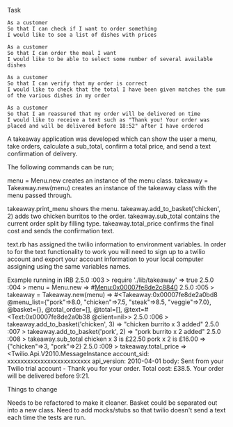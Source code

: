 Task
```
As a customer
So that I can check if I want to order something
I would like to see a list of dishes with prices

As a customer
So that I can order the meal I want
I would like to be able to select some number of several available dishes

As a customer
So that I can verify that my order is correct
I would like to check that the total I have been given matches the sum of the various dishes in my order

As a customer
So that I am reassured that my order will be delivered on time
I would like to receive a text such as "Thank you! Your order was placed and will be delivered before 18:52" after I have ordered
```

A takeaway application was developed which can show the user a menu, take orders, calculate a sub_total, confirm a total price, and send a text confirmation of delivery.

The following commands can be run;

menu = Menu.new creates an instance of the menu class.
takeaway = Takeaway.new(menu) creates an instance of the takeaway class with the menu passed through.

takeaway.print_menu shows the menu.
takeaway.add_to_basket('chicken', 2) adds two chicken burritos to the order.
takeaway.sub_total contains the current order split by filling type.
takeaway.total_price confirms the final cost and sends the confirmation text.


text.rb has assigned the twilio information to environment variables. In order to for the text functionality to work you will need to sign up to a twilio account and export your account information to your local computer assigning using the same variables names.

Example running in IRB
2.5.0 :003 > require './lib/takeaway'
 => true
2.5.0 :004 > menu = Menu.new
 => #<Menu:0x00007fe8de2c8840>
2.5.0 :005 > takeaway = Takeaway.new(menu)
 => #<Takeaway:0x00007fe8de2a0bd8 @menu_list={"pork"=>8.0, "chicken"=>7.5, "steak"=>8.5, "veggie"=>7.0}, @basket={}, @total_order=[], @total=[], @text=#<Text:0x00007fe8de2a0b38 @client=nil>>
2.5.0 :006 > takeaway.add_to_basket('chicken', 3)
 => "chicken burrito x 3 added"
2.5.0 :007 > takeaway.add_to_basket('pork', 2)
 => "pork burrito x 2 added"
2.5.0 :008 > takeaway.sub_total
chicken x 3 is £22.50
pork x 2 is £16.00
 => {"chicken"=>3, "pork"=>2}
2.5.0 :009 > takeaway.total_price
 => <Twilio.Api.V2010.MessageInstance account_sid: xxxxxxxxxxxxxxxxxxxxxxxxx api_version: 2010-04-01 body: Sent from your Twilio trial account - Thank you for your order. Total cost: £38.5.
      Your order will be delivered before 9:21.

Things to change

Needs to be refactored to make it cleaner.
Basket could be separated out into a new class.
Need to add mocks/stubs so that twilio doesn't send a text each time the tests are run.
